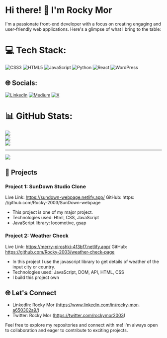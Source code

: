 
# Hi there! 👋 I'm Rocky Mor

I'm a passionate front-end developer with a focus on creating engaging and user-friendly web applications. Here's a glimpse of what I bring to the table:



# 💻 Tech Stack:
![CSS3](https://img.shields.io/badge/css3-%231572B6.svg?style=for-the-badge&logo=css3&logoColor=white) ![HTML5](https://img.shields.io/badge/html5-%23E34F26.svg?style=for-the-badge&logo=html5&logoColor=white) ![JavaScript](https://img.shields.io/badge/javascript-%23323330.svg?style=for-the-badge&logo=javascript&logoColor=%23F7DF1E) ![Python](https://img.shields.io/badge/python-3670A0?style=for-the-badge&logo=python&logoColor=ffdd54) ![React](https://img.shields.io/badge/react-%2320232a.svg?style=for-the-badge&logo=react&logoColor=%2361DAFB) ![WordPress](https://img.shields.io/badge/WordPress-%23117AC9.svg?style=for-the-badge&logo=WordPress&logoColor=white)


## 🌐 Socials:
[![LinkedIn](https://img.shields.io/badge/LinkedIn-%230077B5.svg?logo=linkedin&logoColor=white)](https://linkedin.com/in/rockymor) [![Medium](https://img.shields.io/badge/Medium-12100E?logo=medium&logoColor=white)](https://medium.com/@rockymor) [![X](https://img.shields.io/badge/X-black.svg?logo=X&logoColor=white)](https://x.com/rockymor2003) 



# 📊 GitHub Stats:
![](https://github-readme-stats.vercel.app/api?username=rocky-2003&theme=dark&hide_border=false&include_all_commits=false&count_private=false)<br/>
![](https://github-readme-streak-stats.herokuapp.com/?user=rocky-2003&theme=dark&hide_border=false)<br/>
![](https://github-readme-stats.vercel.app/api/top-langs/?username=rocky-2003&theme=dark&hide_border=false&include_all_commits=false&count_private=false&layout=compact)

---
[![](https://visitcount.itsvg.in/api?id=rocky-2003&icon=0&color=0)](https://visitcount.itsvg.in)



## 🚀 Projects

### Project 1: SunDown Studio Clone 
Live Link: https://sundown-webpage.netlify.app/
GitHub: https: //github.com/Rocky-2003/SunDown-webpage

- This project is one of my major project.
- Technologies used: Html, CSS, JavaScript
- JavaScript library: locomotive, gsap 


### Project 2: Weather Check 
Live Link: https://merry-piroshki-4f3bf7.netlify.app/
GitHub: https://github.com/Rocky-2003/weather-check-page

- In this project I use the javascript library to get details of weather of the input city or country.
- Technologies used: JavaScript, DOM, API, HTML, CSS
- I build this project own


## 🌐 Let's Connect

- LinkedIn: Rocky Mor (https://www.linkedin.com/in/rocky-mor-a650302a9/)
- Twitter: Rocky Mor (https://twitter.com/rockymor2003)

Feel free to explore my repositories and connect with me! I'm always open to collaboration and eager to contribute to exciting projects.

